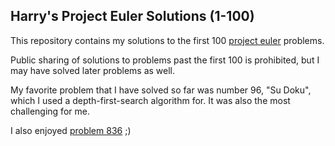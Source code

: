## Harry's Project Euler Solutions (1-100)

This repository contains my solutions to the first 100 [project euler](https://projecteuler.net) problems.

Public sharing of solutions to problems past the first 100 is prohibited, but I may have solved later problems as well.

My favorite problem that I have solved so far was number 96, "Su Doku", which I used a depth-first-search algorithm for. It was also the most challenging for me.

I also enjoyed [problem 836](https://projecteuler.net/problem=836) ;)
